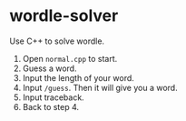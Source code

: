 # wordle-solver
Use C++ to solve wordle.

1. Open `normal.cpp` to start.
2. Guess a word.
3. Input the length of your word.
4. Input `/guess`. Then it will give you a word.
5. Input traceback.
6. Back to step 4.
